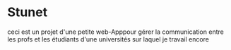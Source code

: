 # Stunet
ceci est un projet d'une petite web-Apppour gérer la communication entre les profs et les étudiants d'une universités sur laquel je travail encore
